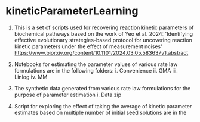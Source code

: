 # kineticParameterLearning
1. This is a set of scripts used for recovering reaction kinetic parameters of biochemical pathways based on the work of Yeo et al. 2024: 'Identifying effective evolutionary strategies-based protocol for uncovering reaction kinetic parameters under the effect of measurement noises' https://www.biorxiv.org/content/10.1101/2024.03.05.583637v1.abstract

2. Notebooks for estimating the parameter values of various rate law formulations are in the following folders:
i. Convenience
ii. GMA
iii. Linlog
iv. MM

3. The synthetic data generated from various rate law formulations for the purpose of parameter estimation
i. Data.zip

4. Script for exploring the effect of taking the average of kinetic parameter estimates based on multiple number of initial seed solutions are in the 
